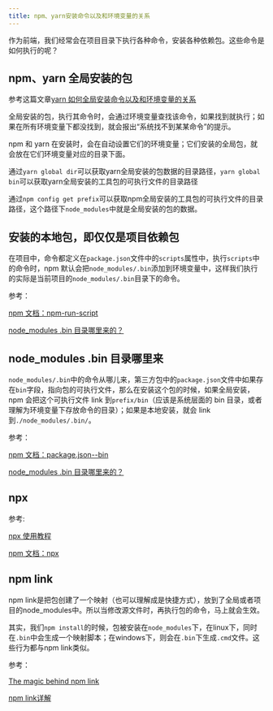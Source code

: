 ```yaml
---
title: npm、yarn安装命令以及和环境变量的关系
---
```


作为前端，我们经常会在项目目录下执行各种命令，安装各种依赖包。这些命令是如何执行的呢？

## npm、yarn 全局安装的包

参考这篇文章[yarn 如何全局安装命令以及和环境变量的关系](https://www.cnblogs.com/saysmy/p/9485648.html)

全局安装的包，执行其命令时，会通过环境变量查找该命令，如果找到就执行；如果在所有环境变量下都没找到，就会报出“系统找不到某某命令”的提示。

npm 和 yarn 在安装时，会在自动设置它们的环境变量；它们安装的全局包，就会放在它们环境变量对应的目录下面。

通过`yarn global dir`可以获取yarn全局安装的包数据的目录路径，`yarn global bin`可以获取yarn全局安装的工具包的可执行文件的目录路径

通过`npm config get prefix`可以获取npm全局安装的工具包的可执行文件的目录路径，这个路径下`node_modules`中就是全局安装的包的数据。

## 安装的本地包，即仅仅是项目依赖包

在项目中，命令都定义在`package.json`文件中的`scripts`属性中，执行`scripts`中的命令时，npm 默认会把`node_modules/.bin`添加到环境变量中，这样我们执行的实际是当前项目的`node_modules/.bin`目录下的命令。

参考：

[npm 文档：npm-run-script](https://docs.npmjs.com/cli/v7/commands/npm-run-script)

[node_modules .bin 目录哪里来的？](https://www.zhihu.com/question/333901187)

## node_modules .bin 目录哪里来

`node_modules/.bin`中的命令从哪儿来，第三方包中的`package.json`文件中如果存在`bin`字段，指向包的可执行文件，那么在安装这个包的时候，如果全局安装，npm 会把这个可执行文件 link 到`prefix/bin`（应该是系统层面的 bin 目录，或者理解为环境变量下存放命令的目录）；如果是本地安装，就会 link 到`./node_modules/.bin/`。

参考：

[npm 文档：package.json--bin](https://docs.npmjs.com/cli/v7/configuring-npm/package-json#bin)

[node_modules .bin 目录哪里来的？](https://www.zhihu.com/question/333901187)

## npx

参考:

[npx 使用教程](https://www.ruanyifeng.com/blog/2019/02/npx.html)

[npm 文档：npx](https://docs.npmjs.com/cli/v7/commands/npx)

## npm link

npm link是把包创建了一个映射（也可以理解成是快捷方式），放到了全局或者项目的node_modules中。所以当修改源文件时，再执行包的命令，马上就会生效。

其实，我们`npm install`的时候，包被安装在`node_modules`下，在linux下，同时在`.bin`中会生成一个映射脚本；在windows下，则会在`.bin`下生成`.cmd`文件。这些行为都与npm link类似。

参考：

[The magic behind npm link](https://medium.com/@alexishevia/the-magic-behind-npm-link-d94dcb3a81af)

[npm link详解](https://champyin.com/2019/08/27/npm-link%E8%AF%A6%E8%A7%A3/)